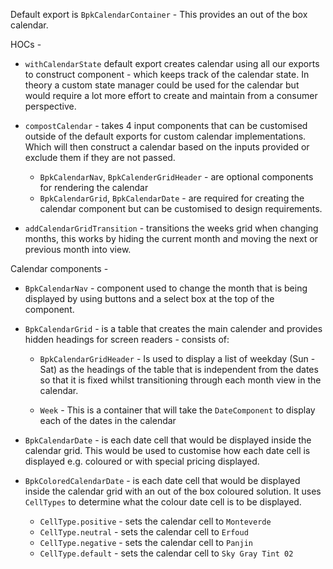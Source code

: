 Default export is `BpkCalendarContainer` - This provides an out of the box calendar.

HOCs - 
  
  - `withCalendarState` default export creates calendar using all our exports to construct component - which keeps track of the calendar state. In theory a custom state manager could be used for the calendar but would require a lot more effort to create and maintain from a consumer perspective.

  - `compostCalendar` - takes 4 input components that can be customised outside of the default exports for custom calendar implementations. Which will then construct a calendar based on the inputs provided or exclude them if they are not passed.
    - `BpkCalendarNav`, `BpkCalenderGridHeader` - are optional components for rendering the calendar
    - `BpkCalendarGrid`, `BpkCalendarDate` - are required for creating the calendar component but can be customised to design requirements.

  - `addCalendarGridTransition` - transitions the weeks grid when changing months, this works by hiding the current month and moving the next or previous month into view.

Calendar components - 

  - `BpkCalendarNav` - component used to change the month that is being displayed by using buttons and a select box at the top of the component.

  - `BpkCalendarGrid` - is a table that creates the main calender and provides hidden headings for screen readers - consists of:

    - `BpkCalendarGridHeader` - Is used to display a list of weekday (Sun - Sat) as the headings of the table that is independent from the dates so that it is fixed whilst transitioning through each month view in the calendar.

    - `Week` - This is a container that will take the `DateComponent` to display each of the dates in the calendar

  - `BpkCalendarDate` - is each date cell that would be displayed inside the calendar grid. This would be used to customise how each date cell is displayed e.g. coloured or with special pricing displayed.

  - `BpkColoredCalendarDate` - is each date cell that would be displayed inside the calendar grid with an out of the box coloured solution. It uses `CellTypes` to determine what the colour date cell is to be displayed.
    - `CellType.positive` - sets the calendar cell to `Monteverde`
    - `CellType.neutral` - sets the calendar cell to `Erfoud`
    - `CellType.negative` - sets the calendar cell to `Panjin`
    - `CellType.default` - sets the calendar cell to `Sky Gray Tint 02`